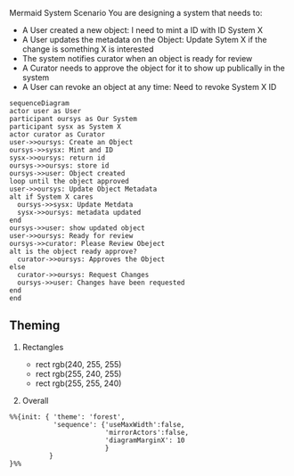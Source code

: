 Mermaid System Scenario
You are designing a system that needs to:

* A User created a new object: I need to mint a ID with ID System X
* A User updates the metadata on the Object: Update Sytem X if the change is something X is interested
* The system notifies curator when an object is ready for review
* A Curator needs to approve the object for it to show up publically in the system
* A User can revoke an object at any time: Need to revoke System X ID

```mermaid
sequenceDiagram
actor user as User
participant oursys as Our System
participant sysx as System X
actor curator as Curator
user->>oursys: Create an Object
oursys->>sysx: Mint and ID
sysx->>oursys: return id
oursys->>oursys: store id
oursys->>user: Object created
loop until the object approved
user->>oursys: Update Object Metadata
alt if System X cares
  oursys->>sysx: Update Metdata
  sysx->>oursys: metadata updated
end
oursys->>user: show updated object
user->>oursys: Ready for review
oursys->>curator: Please Review Obeject
alt is the object ready approve?
  curator->>oursys: Approves the Object
else
  curator->>oursys: Request Changes
  oursys->>user: Changes have been requested
end
end
```

## Theming
1. Rectangles
   * rect rgb(240, 255, 255)
   * rect rgb(255, 240, 255)
   * rect rgb(255, 255, 240)

1. Overall 
  ```
  %%{init: { 'theme': 'forest',
             'sequence': {'useMaxWidth':false, 
                          'mirrorActors':false,   
                          'diagramMarginX': 10
                          } 
            } 
  }%%
  ```

